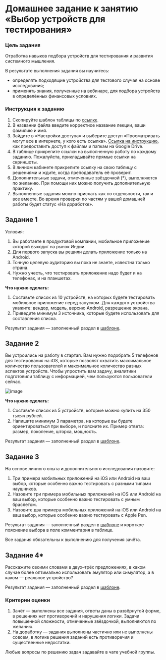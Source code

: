 # Домашнее задание к занятию «Выбор устройств для тестирования»

### Цель задания

Отработка навыков подбора устройств для тестирования и развития системного мышления.

В результате выполнения задания вы научитесь:

- определять подходящие устройства для тестового случая на основе исследования;
- применять знания, полученные на вебинаре, для подбора устройств в определённых финансовых условиях.


### Инструкция к заданию

1. Скопируйте шаблон таблицы по [ссылке](https://docs.google.com/spreadsheets/d/1B8kvrxyKEs1uFAuFeIyYzVQSElvBGAzaFrnboQH6RL4/edit?usp=sharing).
2. В названии файла введите корректное название лекции, ваши фамилию и имя.
3. Зайдите в «Настройки доступа» и выберите доступ «Просматривать могут все в интернете, у кого есть ссылка». [Ссылка на инструкцию](https://support.google.com/docs/answer/2494822?hl=ru&co=GENIE.Platform%3DDesktop), как предоставить доступ к файлам и папкам на Google Drive.
4. В таблице прикрепите ссылки на выполненную работу по каждому заданию. Пожалуйста, прикладывайте прямые ссылки на скриншоты.
5. В личном кабинете прикрепите ссылку на свою таблицу с решениями и ждите, когда преподаватель её проверит.
6. Дополнительные задачи, отмеченные звёздочкой (*), выполняются по желанию. При помощи них можно получить дополнительную практику.
7. Выполненные задания можно прислать как по отдельности, так и все вместе. Во время проверки по частям у вашей домашней работы будет статус «На доработке».

## Задание 1

Условия: 

1. Вы работаете в продуктовой компании, мобильное приложение которой выходит на рынок Индии. 
2. Для первого запуска вы решили делать приложение только на Android. 
3. Точную целевую аудиторию вы пока не знаете, известна только страна. 
4. Нужно учесть, что тестировать приложение надо будет и на телефонах, и на планшетах.

**Что нужно сделать:** 

1. Cоставьте список из 10 устройств, на которых будете тестировать мобильное приложение перед запуском. Для каждого устройства укажите: вендор, модель, версию Android, разрешение экрана.
2. Приведите минимум 3 источника, которые будете использовать для составления списка.

Результат задания — заполненный раздел в [шаблоне](https://docs.google.com/spreadsheets/d/1k1UtACSdRblLl0JRMUxa9LZIxLfuIPLv1mdEAZ-o3o4/edit?usp=sharing).


## Задание 2 

Вы устроились на работу в стартап. Вам нужно подобрать 5 телефонов для тестирования на iOS, которые позволят охватить максимальное количество пользователей и максимальное количество разных аспектов устройств. Чтобы упростить вам задачу, аналитики подготовили таблицу с информацией, чем пользуются пользователи сейчас.

![image](https://user-images.githubusercontent.com/43470121/146224832-2443b429-8e47-40cd-91c3-5a84dedf4bf7.png)

**Что нужно сделать:** 

1. Составьте список из 5 устройств, которые можно купить на 350 тысяч рублей.
2. Напишите минимум 3 параметра, на которые вы будете ориентироваться при выборе, и поясните их. Пример ответа: размер, поколение, шторка, мощность.

Результат задания — заполненный раздел в [шаблоне](https://docs.google.com/spreadsheets/d/1k1UtACSdRblLl0JRMUxa9LZIxLfuIPLv1mdEAZ-o3o4/edit?usp=sharing).


## Задание 3

На основе личного опыта и дополнительного исследования назовите:

1. Три примера мобильных приложений на iOS или Android на ваш выбор, которые особенно важно тестировать с разными типами наушников.
2. Назовите три примера мобильных приложений на iOS или Android на ваш выбор, которые особенно важно тестировать с умным браслетом.
3. Назовите два примера мобильных приложений на iOS или Android на ваш выбор, которые особенно важно тестировать с Apple Pen.

Результат задания — заполненный раздел в [шаблоне](https://docs.google.com/spreadsheets/d/1k1UtACSdRblLl0JRMUxa9LZIxLfuIPLv1mdEAZ-o3o4/edit?usp=sharing) и короткое пояснение выбора в поле комментария в таблице.

Все задания обязательны к выполнению для получения зачёта.

## Задание 4*

Расскажите своими словами в двух–трёх предложениях, в каком случае более оптимально использовать эмулятор или симулятор, а в каком — реальное устройство?

Результат задания — заполненный раздел в [шаблоне](https://docs.google.com/spreadsheets/d/1k1UtACSdRblLl0JRMUxa9LZIxLfuIPLv1mdEAZ-o3o4/edit?usp=sharing).

### Критерии оценки

1. Зачёт — выполнены все задания, ответы даны в развёрнутой форме, в решениях нет противоречий и нарушения логики. Задачи повышенной сложности, отмеченные звёздочкой, выполняются по желанию. 
2. На доработку — задания выполнены частично или не выполнены совсем, в логике решения заданий есть противоречия и существенные недостатки.

Любые вопросы по решению задач задавайте в чате учебной группы.
